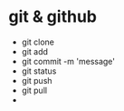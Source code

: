 # git & github

  - git clone <url>
  - git add <filename>
  - git commit -m 'message'
  - git status
  - git push
  - git pull
  - 
